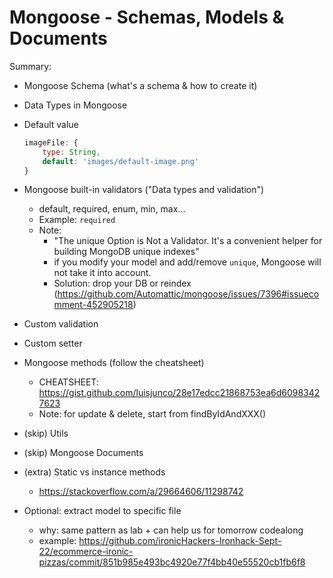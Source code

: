 

# Mongoose - Schemas, Models & Documents


<!-- 

Status: summary is complete

Methodology:
- follow lesson on students portal (~~all highlighted~~)
- at the same time, practice all the examples with the students.

-->


Summary:
- Mongoose Schema (what's a schema & how to create it)
- Data Types in Mongoose
- Default value
    ```js
    imageFile: {
        type: String,
        default: 'images/default-image.png'
    }
    ```
- Mongoose built-in validators ("Data types and validation")
  - default, required, enum, min, max...
  - Example: `required`
  - Note: 
    - "The unique Option is Not a Validator. It's a convenient helper for building MongoDB unique indexes"
    - if you modify your model and add/remove `unique`, Mongoose will not take it into account.
    - Solution: drop your DB or reindex (https://github.com/Automattic/mongoose/issues/7396#issuecomment-452905218)


- Custom validation
- Custom setter



- Mongoose methods (follow the cheatsheet)
  - CHEATSHEET: https://gist.github.com/luisjunco/28e17edcc21868753ea6d60983427623
  - Note: for update & delete, start from findByIdAndXXX()


  <!--
  
  @Luis: for codealong, try to do the following:
    - create a product
    - update a product
    - delete a product
    - close connection to DB
    
  -->


- (skip) Utils
- (skip) Mongoose Documents

- (extra) Static vs instance methods
  - https://stackoverflow.com/a/29664606/11298742



- Optional: extract model to specific file
  - why: same pattern as lab + can help us for tomorrow codealong
  - example: https://github.com/ironicHackers-Ironhack-Sept-22/ecommerce-ironic-pizzas/commit/851b985e493bc4920e77f4bb40e55520cb1fb6f8

  